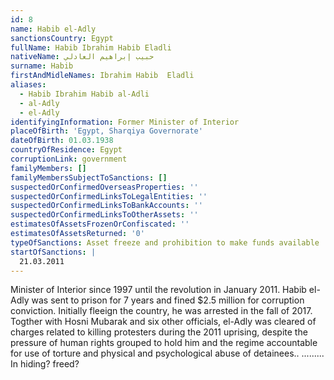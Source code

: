 ```yaml
---
id: 8
name: Habib el-Adly
sanctionsCountry: Egypt
fullName: Habib Ibrahim Habib Eladli
nativeName: حبيب إبراهيم العادلي‎
surname: Habib
firstAndMidleNames: Ibrahim Habib  Eladli
aliases:
  - Habib Ibrahim Habib al-Adli
  - al-Adly
  - el-Adly
identifyingInformation: Former Minister of Interior
placeOfBirth: 'Egypt, Sharqiya Governorate'
dateOfBirth: 01.03.1938
countryOfResidence: Egypt
corruptionLink: government
familyMembers: []
familyMembersSubjectToSanctions: []
suspectedOrConfirmedOverseasProperties: ''
suspectedOrConfirmedLinksToLegalEntities: ''
suspectedOrConfirmedLinksToBankAccounts: ''
suspectedOrConfirmedLinksToOtherAssets: ''
estimatesOfAssetsFrozenOrConfiscated: ''
estimatesOfAssetsReturned: '0'
typeOfSanctions: Asset freeze and prohibition to make funds available
startOfSanctions: |
  21.03.2011
---
```

  Minister of Interior since 1997 until the revolution in January 2011.  Habib 
  el-Adly was sent to prison for 7 years and fined $2.5 million for corruption 
  conviction. Initially fleeign the country, he was arrested in the fall of 2017. 
  Togther with Hosni Mubarak and six other officials, el-Adly was cleared of 
  charges related to killing protesters during the 2011 uprising, despite the 
  pressure of human rights grouped to hold him and the regime accountable for use 
  of torture and physical and psychological abuse of detainees.. ......... In 
  hiding? freed?
